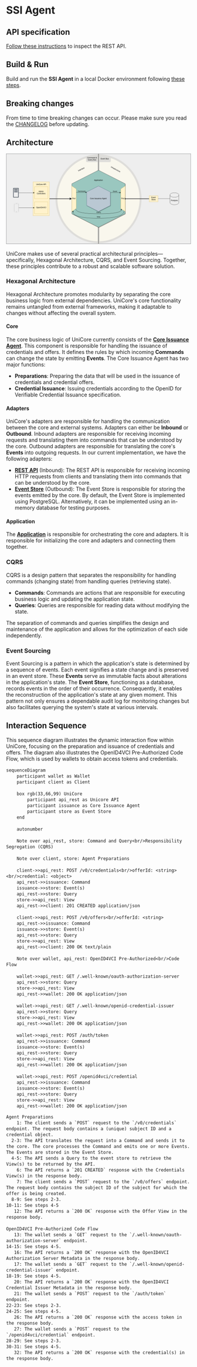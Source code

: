 # SSI Agent

## API specification

[Follow these instructions](./agent_api_rest/README.md) to inspect the REST API.

## Build & Run

Build and run the **SSI Agent** in a local Docker environment following [these steps](./agent_application/docker/README.md).

## Breaking changes

From time to time breaking changes can occur. Please make sure you read the [CHANGELOG](./CHANGELOG.md) before updating.

## Architecture

![alt text](UniCore.drawio.png "UniCore")

UniCore makes use of several practical architectural principles—specifically, Hexagonal Architecture, CQRS, and Event
Sourcing. Together, these principles contribute to a robust and scalable software solution.

### Hexagonal Architecture

Hexagonal Architecture promotes modularity by separating the core business logic from external dependencies. UniCore's
core functionality remains untangled from external frameworks, making it adaptable to changes without affecting the
overall system.

#### Core

The core business logic of UniCore currently consists of the [**Core Issuance Agent**](./agent_issuance/README.md). This
component is responsible for handling the issuance of credentials and offers. It defines the rules by which incoming
**Commands** can change the state by emitting **Events**. The Core Issuance Agent has two major functions:

- **Preparations**: Preparing the data that will be used in the issuance of credentials and credential offers.
- **Credential Issuance**: Issuing credentials according to the OpenID for Verifiable Credential Issuance specification.

#### Adapters

UniCore's adapters are responsible for handling the communication between the core and external systems. Adapters can
either be **Inbound** or **Outbound**. Inbound adapters are responsible for receiving incoming requests and translating
them into commands that can be understood by the core. Outbound adapters are responsible for translating the core's
**Events** into outgoing requests. In our current implementation, we have the following adapters:

- [**REST API**](./agent_api_rest/) (Inbound): The REST API is responsible for receiving incoming HTTP requests from clients and translating them
  into commands that can be understood by the core.
- [**Event Store**](./agent_store/) (Outbound): The Event Store is responsible for storing the events emitted by the
  core. By default, the Event Store is implemented using PostgreSQL. Alternatively, it can be implemented using an
  in-memory database for testing purposes.

#### Application

The [**Application**](./agent_application/) is responsible for orchestrating the core and adapters. It is responsible for initializing the core and
adapters and connecting them together.

### CQRS

CQRS is a design pattern that separates the responsibility for handling commands (changing state) from handling queries
(retrieving state).

- **Commands**: Commands are actions that are responsible for executing business logic
  and updating the application state.
- **Queries**: Queries are responsible for reading data without modifying the state.

The separation of commands and queries simplifies the design and maintenance of the application and allows for the
optimization of each side independently.

### Event Sourcing

Event Sourcing is a pattern in which the application's state is determined by a sequence of events. Each event signifies a state change and is preserved in an event store. These **Events** serve as immutable facts about alterations in the application's state. The **Event Store**, functioning as a database, records events in the order of their occurrence. Consequently, it enables the reconstruction of the application's state at any given moment. This pattern not only ensures a dependable audit log for monitoring changes but also facilitates querying the system's state at various intervals.

## Interaction Sequence

This sequence diagram illustrates the dynamic interaction flow within UniCore, focusing on the preparation and issuance of credentials and offers. The diagram also illustrates the OpenID4VCI Pre-Authorized Code Flow, which is used by wallets to obtain access tokens and credentials.

```mermaid
sequenceDiagram
    participant wallet as Wallet
    participant client as Client

    box rgb(33,66,99) UniCore
        participant api_rest as Unicore API
        participant issuance as Core Issuance Agent
        participant store as Event Store
    end

    autonumber

    Note over api_rest, store: Command and Query<br/>Responsibility Segregation (CQRS)

    Note over client, store: Agent Preparations

    client->>api_rest: POST /v0/credentials<br/>offerId: <string><br/>credential: <object>
    api_rest->>issuance: Command
    issuance->>store: Event(s)
    api_rest->>store: Query
    store->>api_rest: View
    api_rest->>client: 201 CREATED application/json

    client->>api_rest: POST /v0/offers<br/>offerId: <string>
    api_rest->>issuance: Command
    issuance->>store: Event(s)
    api_rest->>store: Query
    store->>api_rest: View
    api_rest->>client: 200 OK text/plain

    Note over wallet, api_rest: OpenID4VCI Pre-Authorized<br/>Code Flow

    wallet->>api_rest: GET /.well-known/oauth-authorization-server
    api_rest->>store: Query
    store->>api_rest: View
    api_rest->>wallet: 200 OK application/json

    wallet->>api_rest: GET /.well-known/openid-credential-issuer
    api_rest->>store: Query
    store->>api_rest: View
    api_rest->>wallet: 200 OK application/json

    wallet->>api_rest: POST /auth/token
    api_rest->>issuance: Command
    issuance->>store: Event(s)
    api_rest->>store: Query
    store->>api_rest: View
    api_rest->>wallet: 200 OK application/json

    wallet->>api_rest: POST /openid4vci/credential
    api_rest->>issuance: Command
    issuance->>store: Event(s)
    api_rest->>store: Query
    store->>api_rest: View
    api_rest->>wallet: 200 OK application/json
```

```
Agent Preparations
    1: The client sends a `POST` request to the `/v0/credentials` endpoint. The request body contains a (unique) subject ID and a credential object.
  2-3: The API translates the request into a Command and sends it to the core. The core processes the Command and emits one or more Events. The Events are stored in the Event Store.
  4-5: The API sends a Query to the event store to retrieve the View(s) to be returned by the API.
    6: The API returns a `201 CREATED` response with the Credentials View(s) in the response body.
    7: The client sends a `POST` request to the `/v0/offers` endpoint. The request body contains the subject ID of the subject for which the offer is being created.
  8-9: See steps 2-3.
10-11: See steps 4-5
   12: The API returns a `200 OK` response with the Offer View in the response body.

OpenID4VCI Pre-Authorized Code Flow
   13: The wallet sends a `GET` request to the `/.well-known/oauth-authorization-server` endpoint.
14-15: See steps 4-5.
   16: The API returns a `200 OK` response with the OpenID4VCI Authorization Server Metadata in the response body.
   17: The wallet sends a `GET` request to the `/.well-known/openid-credential-issuer` endpoint.
18-19: See steps 4-5.
   20: The API returns a `200 OK` response with the OpenID4VCI Credential Issuer Metadata in the response body.
   21: The wallet sends a `POST` request to the `/auth/token` endpoint.
22-23: See steps 2-3.
24-25: See steps 4-5.
   26: The API returns a `200 OK` response with the access token in the response body.
   27: The wallet sends a `POST` request to the `/openid4vci/credential` endpoint.
28-29: See steps 2-3.
30-31: See steps 4-5.
   32: The API returns a `200 OK` response with the credential(s) in the response body.
```

